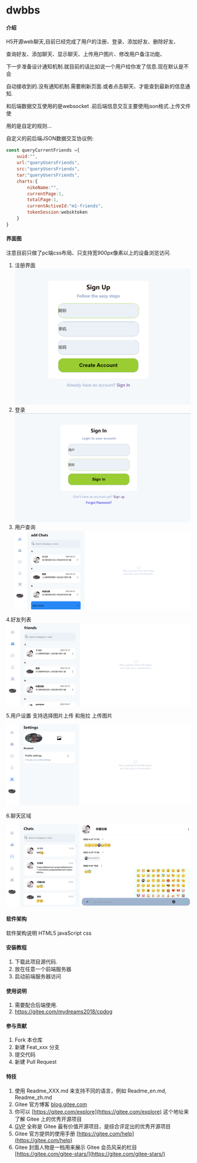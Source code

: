 # dwbbs

#### 介绍
H5开源web聊天,目前已经完成了用户的注册、登录、添加好友、删除好友、

查询好友、添加聊天、显示聊天、上传用户图片、修改用户备注功能、

下一步准备设计通知机制.就目前的话比如说一个用户给你发了信息.现在默认是不会

自动接收到的.没有通知机制.需要刷新页面.或者点击聊天、才能查到最新的信息通知.

和后端数据交互使用的是websocket .前后端信息交互主要使用json格式.上传文件使

用的是自定的规则...

自定义的前后端JSON数据交互协议例:

```js
const queryCurrentFriends ={
    uuid:"",
    url:"queryUsersFriends",
    src:"queryUsersFriends",
    tar:"queryUsersFriends",
    charts:{
        nikeName:"",
        currentPage:1,
        totalPage:1,
        currentActiveId:"m1-friends",
        tokenSession:websktoken
    }
}
```

#### 界面图

注意目前只做了pc端css布局、只支持宽900px像素以上的设备浏览访问.

1. 注册界面<img src="./images_md/register.PNG" style="zoom:50%;" />
2. 登录 <img src="./images_md/login.PNG" alt="login" style="zoom:50%;" />
3. 用户查询![users](./images_md/users.PNG)

4.好友列表<img src="./images_md/friends.PNG" alt="friends" style="zoom:50%;" />

5.用户设置 支持选择图片上传 和拖拉 上传图片

<img src="./images_md/settings.PNG" alt="settings" style="zoom:50%;" />

6.聊天区域

<img src="./images_md/viewsend.PNG" alt="viewsend" style="zoom:50%;" />

#### 软件架构

软件架构说明
HTML5  javaScript  css  

#### 安装教程

1.  下载此项目源代码.
2.  放在任意一个前端服务器
3.  启动前端服务器访问

#### 使用说明

1.   需要配合后端使用.
2.  https://gitee.com/mydreams2018/cpdog

#### 参与贡献

1.  Fork 本仓库
2.  新建 Feat_xxx 分支
3.  提交代码
4.  新建 Pull Request


#### 特技

1.  使用 Readme\_XXX.md 来支持不同的语言，例如 Readme\_en.md, Readme\_zh.md
2.  Gitee 官方博客 [blog.gitee.com](https://blog.gitee.com)
3.  你可以 [https://gitee.com/explore](https://gitee.com/explore) 这个地址来了解 Gitee 上的优秀开源项目
4.  [GVP](https://gitee.com/gvp) 全称是 Gitee 最有价值开源项目，是综合评定出的优秀开源项目
5.  Gitee 官方提供的使用手册 [https://gitee.com/help](https://gitee.com/help)
6.  Gitee 封面人物是一档用来展示 Gitee 会员风采的栏目 [https://gitee.com/gitee-stars/](https://gitee.com/gitee-stars/)
